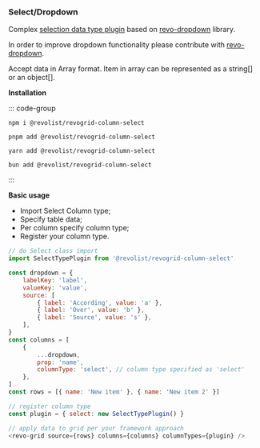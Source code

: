 ### Select/Dropdown

Complex [selection data type plugin](https://github.com/revolist/RevoGrid-column-select) based on [revo-dropdown](https://github.com/revolist/revodropdown) library.

In order to improve dropdown functionality please contribute with [revo-dropdown](https://github.com/revolist/revodropdown).

Accept data in Array format. Item in array can be represented as a string[] or an object[].

<b>Installation</b>

::: code-group

```npm
npm i @revolist/revogrid-column-select

```

```pnpm
pnpm add @revolist/revogrid-column-select
```

```yarn
yarn add @revolist/revogrid-column-select
```

```bun
bun add @revolist/revogrid-column-select
```

:::

<b>Basic usage</b>

-   Import Select Column type;
-   Specify table data;
-   Per column specify column type;
-   Register your column type.

```js
// do Select class import
import SelectTypePlugin from '@revolist/revogrid-column-select'

const dropdown = {
    labelKey: 'label',
    valueKey: 'value',
    source: [
        { label: 'According', value: 'a' },
        { label: 'Over', value: 'b' },
        { label: 'Source', value: 's' },
    ],
}
const columns = [
    {
        ...dropdown,
        prop: 'name',
        columnType: 'select', // column type specified as 'select'
    },
]
const rows = [{ name: 'New item' }, { name: 'New item 2' }]

// register column type
const plugin = { select: new SelectTypePlugin() }

// apply data to grid per your framework approach
<revo-grid source={rows} columns={columns} columnTypes={plugin} />
```
